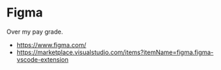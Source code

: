 # Figma

Over my pay grade.

* https://www.figma.com/
* https://marketplace.visualstudio.com/items?itemName=figma.figma-vscode-extension
